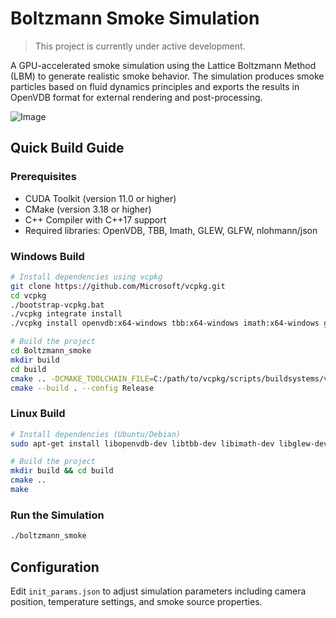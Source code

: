 # Boltzmann Smoke Simulation

> This project is currently under active development.

A GPU-accelerated smoke simulation using the Lattice Boltzmann Method (LBM) to generate realistic smoke behavior. The simulation produces smoke particles based on fluid dynamics principles and exports the results in OpenVDB format for external rendering and post-processing.

![Image](https://github.com/user-attachments/assets/cc497b5b-8d64-4363-a36e-6920dabdb381)

## Quick Build Guide

### Prerequisites

- CUDA Toolkit (version 11.0 or higher)
- CMake (version 3.18 or higher)
- C++ Compiler with C++17 support
- Required libraries: OpenVDB, TBB, Imath, GLEW, GLFW, nlohmann/json

### Windows Build

```bash
# Install dependencies using vcpkg
git clone https://github.com/Microsoft/vcpkg.git
cd vcpkg
./bootstrap-vcpkg.bat
./vcpkg integrate install
./vcpkg install openvdb:x64-windows tbb:x64-windows imath:x64-windows glew:x64-windows glfw3:x64-windows nlohmann-json:x64-windows

# Build the project
cd Boltzmann_smoke
mkdir build
cd build
cmake .. -DCMAKE_TOOLCHAIN_FILE=C:/path/to/vcpkg/scripts/buildsystems/vcpkg.cmake
cmake --build . --config Release
```

### Linux Build

```bash
# Install dependencies (Ubuntu/Debian)
sudo apt-get install libopenvdb-dev libtbb-dev libimath-dev libglew-dev libglfw3-dev nlohmann-json3-dev

# Build the project
mkdir build && cd build
cmake ..
make
```

### Run the Simulation

```bash
./boltzmann_smoke
```

## Configuration

Edit `init_params.json` to adjust simulation parameters including camera position, temperature settings, and smoke source properties.
